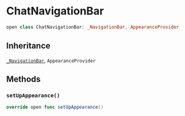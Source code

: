 # ChatNavigationBar

``` swift
open class ChatNavigationBar: _NavigationBar, AppearanceProvider 
```

## Inheritance

[`_NavigationBar`](/_NavigationBar), `AppearanceProvider`

## Methods

### `setUpAppearance()`

``` swift
override open func setUpAppearance() 
```

